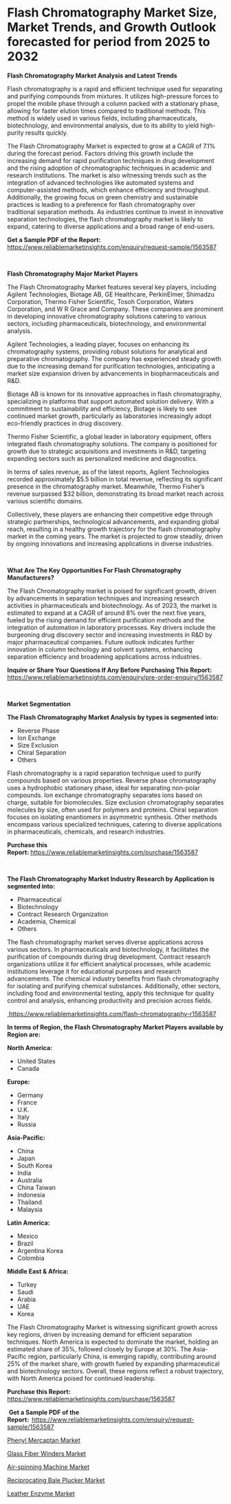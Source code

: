 <p><h1>Flash Chromatography Market Size, Market Trends, and Growth Outlook forecasted for period from 2025 to 2032</h1></p><p><strong>Flash Chromatography Market Analysis and Latest Trends</strong></p>
<p><p>Flash chromatography is a rapid and efficient technique used for separating and purifying compounds from mixtures. It utilizes high-pressure forces to propel the mobile phase through a column packed with a stationary phase, allowing for faster elution times compared to traditional methods. This method is widely used in various fields, including pharmaceuticals, biotechnology, and environmental analysis, due to its ability to yield high-purity results quickly.</p><p>The Flash Chromatography Market is expected to grow at a CAGR of 7.1% during the forecast period. Factors driving this growth include the increasing demand for rapid purification techniques in drug development and the rising adoption of chromatographic techniques in academic and research institutions. The market is also witnessing trends such as the integration of advanced technologies like automated systems and computer-assisted methods, which enhance efficiency and throughput. Additionally, the growing focus on green chemistry and sustainable practices is leading to a preference for flash chromatography over traditional separation methods. As industries continue to invest in innovative separation technologies, the flash chromatography market is likely to expand, catering to diverse applications and a broad range of end-users.</p></p>
<p><strong>Get a Sample PDF of the Report:&nbsp;</strong> <a href="https://www.reliablemarketinsights.com/enquiry/request-sample/1563587?utm_campaign=2241&utm_medium=2&utm_source=Github&utm_content=ia&utm_term=31032025&utm_id=flash-chromatography">https://www.reliablemarketinsights.com/enquiry/request-sample/1563587</a></p>
<p>&nbsp;</p>
<p><strong>Flash Chromatography Major Market Players</strong></p>
<p><p>The Flash Chromatography Market features several key players, including Agilent Technologies, Biotage AB, GE Healthcare, PerkinElmer, Shimadzu Corporation, Thermo Fisher Scientific, Tosoh Corporation, Waters Corporation, and W R Grace and Company. These companies are prominent in developing innovative chromatography solutions catering to various sectors, including pharmaceuticals, biotechnology, and environmental analysis.</p><p>Agilent Technologies, a leading player, focuses on enhancing its chromatography systems, providing robust solutions for analytical and preparative chromatography. The company has experienced steady growth due to the increasing demand for purification technologies, anticipating a market size expansion driven by advancements in biopharmaceuticals and R&D.</p><p>Biotage AB is known for its innovative approaches in flash chromatography, specializing in platforms that support automated solution delivery. With a commitment to sustainability and efficiency, Biotage is likely to see continued market growth, particularly as laboratories increasingly adopt eco-friendly practices in drug discovery.</p><p>Thermo Fisher Scientific, a global leader in laboratory equipment, offers integrated flash chromatography solutions. The company is positioned for growth due to strategic acquisitions and investments in R&D, targeting expanding sectors such as personalized medicine and diagnostics.</p><p>In terms of sales revenue, as of the latest reports, Agilent Technologies recorded approximately $5.5 billion in total revenue, reflecting its significant presence in the chromatography market. Meanwhile, Thermo Fisher’s revenue surpassed $32 billion, demonstrating its broad market reach across various scientific domains.</p><p>Collectively, these players are enhancing their competitive edge through strategic partnerships, technological advancements, and expanding global reach, resulting in a healthy growth trajectory for the flash chromatography market in the coming years. The market is projected to grow steadily, driven by ongoing innovations and increasing applications in diverse industries.</p></p>
<p>&nbsp;</p>
<p><strong>What Are The Key Opportunities For Flash Chromatography Manufacturers?</strong></p>
<p><p>The Flash Chromatography market is poised for significant growth, driven by advancements in separation techniques and increasing research activities in pharmaceuticals and biotechnology. As of 2023, the market is estimated to expand at a CAGR of around 8% over the next five years, fueled by the rising demand for efficient purification methods and the integration of automation in laboratory processes. Key drivers include the burgeoning drug discovery sector and increasing investments in R&D by major pharmaceutical companies. Future outlook indicates further innovation in column technology and solvent systems, enhancing separation efficiency and broadening applications across industries.</p></p>
<p><strong>Inquire or Share Your Questions If Any Before Purchasing This Report:</strong> <a href="https://www.reliablemarketinsights.com/enquiry/pre-order-enquiry/1563587?utm_campaign=2241&utm_medium=2&utm_source=Github&utm_content=ia&utm_term=31032025&utm_id=flash-chromatography">https://www.reliablemarketinsights.com/enquiry/pre-order-enquiry/1563587</a></p>
<p>&nbsp;</p>
<p><strong>Market Segmentation</strong></p>
<p><strong>The Flash Chromatography Market Analysis by types is segmented into:</strong></p>
<p><ul><li>Reverse Phase</li><li>Ion Exchange</li><li>Size Exclusion</li><li>Chiral Separation</li><li>Others</li></ul></p>
<p><p>Flash chromatography is a rapid separation technique used to purify compounds based on various properties. Reverse phase chromatography uses a hydrophobic stationary phase, ideal for separating non-polar compounds. Ion exchange chromatography separates ions based on charge, suitable for biomolecules. Size exclusion chromatography separates molecules by size, often used for polymers and proteins. Chiral separation focuses on isolating enantiomers in asymmetric synthesis. Other methods encompass various specialized techniques, catering to diverse applications in pharmaceuticals, chemicals, and research industries.</p></p>
<p><strong>Purchase this Report:&nbsp;</strong><a href="https://www.reliablemarketinsights.com/purchase/1563587?utm_campaign=2241&utm_medium=2&utm_source=Github&utm_content=ia&utm_term=31032025&utm_id=flash-chromatography">https://www.reliablemarketinsights.com/purchase/1563587</a></p>
<p>&nbsp;</p>
<p><strong>The Flash Chromatography Market Industry Research by Application is segmented into:</strong></p>
<p><ul><li>Pharmaceutical</li><li>Biotechnology</li><li>Contract Research Organization</li><li>Academia, Chemical</li><li>Others</li></ul></p>
<p><p>The flash chromatography market serves diverse applications across various sectors. In pharmaceuticals and biotechnology, it facilitates the purification of compounds during drug development. Contract research organizations utilize it for efficient analytical processes, while academic institutions leverage it for educational purposes and research advancements. The chemical industry benefits from flash chromatography for isolating and purifying chemical substances. Additionally, other sectors, including food and environmental testing, apply this technique for quality control and analysis, enhancing productivity and precision across fields.</p></p>
<p><a href="https://www.reliablemarketinsights.com/flash-chromatography-r1563587?utm_campaign=2241&utm_medium=2&utm_source=Github&utm_content=ia&utm_term=31032025&utm_id=flash-chromatography">&nbsp;https://www.reliablemarketinsights.com/flash-chromatography-r1563587</a></p>
<p><strong>In terms of Region, the Flash Chromatography Market Players available by Region are:</strong></p>
<p>
    <p> <strong> North America: </strong>
        <ul>
            <li>United States</li>
            <li>Canada</li>
        </ul>
        </p> 
    <p> <strong> Europe: </strong>
        <ul>
            <li>Germany</li>
            <li>France</li>
            <li>U.K.</li>
            <li>Italy</li>
            <li>Russia</li>
        </ul>
        </p> 
    <p> <strong> Asia-Pacific: </strong>
        <ul>
            <li>China</li>
            <li>Japan</li>
            <li>South Korea</li>
            <li>India</li>
            <li>Australia</li>
            <li>China Taiwan</li>
            <li>Indonesia</li>
            <li>Thailand</li>
            <li>Malaysia</li>
        </ul>
        </p> 
    <p> <strong> Latin America: </strong>
        <ul>
            <li>Mexico</li>
            <li>Brazil</li>
            <li>Argentina Korea</li>
            <li>Colombia</li>
        </ul>
        </p> 
    <p> <strong> Middle East & Africa: </strong>
        <ul>
            <li>Turkey</li>
            <li>Saudi</li>
            <li>Arabia</li>
            <li>UAE</li>
            <li>Korea</li>
        </ul>
    </p>
    </p>
<p><p>The Flash Chromatography Market is witnessing significant growth across key regions, driven by increasing demand for efficient separation techniques. North America is expected to dominate the market, holding an estimated share of 35%, followed closely by Europe at 30%. The Asia-Pacific region, particularly China, is emerging rapidly, contributing around 25% of the market share, with growth fueled by expanding pharmaceutical and biotechnology sectors. Overall, these regions reflect a robust trajectory, with North America poised for continued leadership.</p></p>
<p><strong>Purchase this Report: </strong><a href="https://www.reliablemarketinsights.com/purchase/1563587?utm_campaign=2241&utm_medium=2&utm_source=Github&utm_content=ia&utm_term=31032025&utm_id=flash-chromatography">https://www.reliablemarketinsights.com/purchase/1563587</a></p>
<p>&nbsp;<strong>Get a Sample PDF of the Report:&nbsp;&nbsp;</strong><a href="https://www.reliablemarketinsights.com/enquiry/request-sample/1563587?utm_campaign=2241&utm_medium=2&utm_source=Github&utm_content=ia&utm_term=31032025&utm_id=flash-chromatography">https://www.reliablemarketinsights.com/enquiry/request-sample/1563587</a></p>
<p><strong></strong></p>
<p><p><a href="https://github.com/stvnpukaj10/Market-Research-Report-List-1/blob/main/phenyl-mercaptan-market.md?utm_campaign=2241&utm_medium=2&utm_source=Github&utm_content=ia&utm_term=31032025&utm_id=flash-chromatography">Phenyl Mercaptan Market</a></p><p><a href="https://www.linkedin.com/pulse/future-glass-fiber-winders-market-revenue-worth-cagr-149-from-fil2f?utm_campaign=2241&utm_medium=2&utm_source=Github&utm_content=ia&utm_term=31032025&utm_id=flash-chromatography">Glass Fiber Winders Market</a></p><p><a href="https://www.linkedin.com/pulse/air-spinning-machine-industry-projections-market-revenue-121-khb4f?utm_campaign=2241&utm_medium=2&utm_source=Github&utm_content=ia&utm_term=31032025&utm_id=flash-chromatography">Air-spinning Machine Market</a></p><p><a href="https://www.linkedin.com/pulse/global-reciprocating-bale-plucker-market-analysis-2025-2032-2l2ef?utm_campaign=2241&utm_medium=2&utm_source=Github&utm_content=ia&utm_term=31032025&utm_id=flash-chromatography">Reciprocating Bale Plucker Market</a></p><p><a href="https://github.com/nikkoureta1y/Market-Research-Report-List-1/blob/main/leather-enzyme-market.md?utm_campaign=2241&utm_medium=2&utm_source=Github&utm_content=ia&utm_term=31032025&utm_id=flash-chromatography">Leather Enzyme Market</a></p></p>